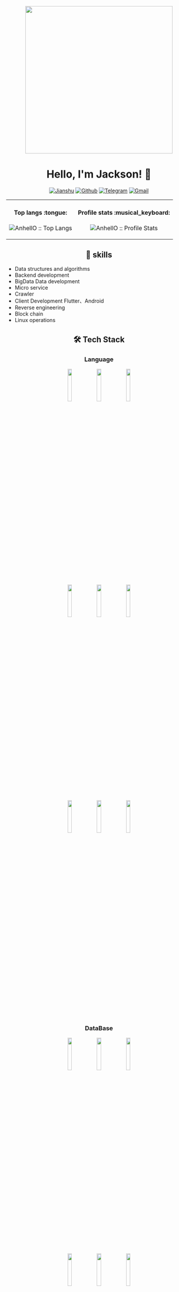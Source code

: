 <div align="center">
<img src="https://i.imgur.com/8MupZHY.gif" width="400px" />
<br>

# Hello, I'm Jackson! 👋
  
  
[![Jianshu](https://img.shields.io/badge/%E7%AE%80%E4%B9%A6-jackson-red)](https://www.jianshu.com/u/30c5a2b50c1d)
[![Github](https://img.shields.io/badge/-jacksonyoudi-000?style=flat&logo=Github&logoColor=white)](https://github.com/jacksonyoudi)
[![Telegram](https://img.shields.io/badge/-@jackson-blue?style=flat&logo=Telegram&logoColor=white)](https://t.me/changyouliang)
[![Gmail](https://img.shields.io/badge/-jackson-c14438?style=flat&logo=Gmail&logoColor=white)](mailto:liangchangyoujackson@gmail.com)
  
<table align="center">
   <tr>
       <td><h4 align="center">Top langs :tongue:</h4>
<p align="center"><img src="https://github-readme-stats.vercel.app/api/top-langs/?username=jacksonyoudi&langs_count=10&theme=tokyonight&layout=compact&hide=html,css,JavaScript" alt="AnhellO :: Top Langs" /></p></td>
       <td><h4 align="center">Profile stats :musical_keyboard:</h4>
<p align="center"><img src="https://github-readme-stats.vercel.app/api?username=jacksonyoudi&show_icons=true&theme=synthwave" alt="AnhellO :: Profile Stats" /></p></td>
   </tr>
</table>
  
  ## 💪 skills 
 
<div align="left">
  
- Data structures and algorithms
- Backend development
- BigData Data development
- Micro service
- Crawler
- Client Development Flutter、Android
- Reverse engineering
- Block chain
- Linux operations
  
 </div>
 

  ## 🛠  Tech Stack
  
  
 ### Language 
  
  <p>

<code><img width="15%" src="https://www.vectorlogo.zone/logos/java/java-ar21.svg"></code>
<code><img width="15%" src="https://www.vectorlogo.zone/logos/python/python-ar21.svg"></code>
<code><img width="15%" src="https://www.vectorlogo.zone/logos/golang/golang-ar21.svg"></code>
<br />
<code><img width="15%" src="https://www.vectorlogo.zone/logos/scala-lang/scala-lang-ar21.svg"></code>
<code><img width="15%" src="https://www.vectorlogo.zone/logos/php/php-ar21.svg"></code>
<code><img width="15%" src="https://www.vectorlogo.zone/logos/gnu_bash/gnu_bash-ar21.svg"></code>
<br />
<code><img width="15%" src="https://www.vectorlogo.zone/logos/ruby-lang/ruby-lang-ar21.svg"></code>
<code><img width="15%" src="https://www.vectorlogo.zone/logos/javascript/javascript-ar21.svg"></code>
<code><img width="15%" src="https://www.vectorlogo.zone/logos/w3_html5/w3_html5-ar21.svg"></code>
</p>
  
  
     
     
 ### DataBase
  

<code><img width="15%" src="https://www.vectorlogo.zone/logos/mysql/mysql-ar21.svg"></code>
<code><img width="15%" src="https://www.vectorlogo.zone/logos/redis/redis-ar21.svg"></code>
<code><img width="15%" src="https://www.vectorlogo.zone/logos/elastic/elastic-ar21.svg"></code>
<br />
<code><img width="15%" src="https://upload.wikimedia.org/wikipedia/en/1/1e/Apache_HBase_Logo.svg"></code>
<code><img width="15%" src="https://www.vectorlogo.zone/logos/mongodb/mongodb-ar21.svg"></code>
<code><img width="15%" src="https://www.vectorlogo.zone/logos/influxdata/influxdata-ar21.svg"></code>
      

  
   ### Framework
  


<code><img width="15%" src="https://www.vectorlogo.zone/logos/apache_spark/apache_spark-ar21.svg"></code>
<code><img width="15%" src="https://www.vectorlogo.zone/logos/apache_hadoop/apache_hadoop-ar21.svg"></code>
<code><img width="15%" src="https://flink.apache.org/img/flink-header-logo.svg"></code>
<br />
<code><img width="15%" src="https://www.vectorlogo.zone/logos/apache_hive/apache_hive-ar21.svg"></code>
<code><img width="15%" src="https://alexle.net/wp-content/uploads/2020/02/post-38-5e5b07c3119f4.png"></code>
<code><img width="15%" src="https://www.vectorlogo.zone/logos/apache_kafka/apache_kafka-ar21.svg"></code>
<br />
<code><img width="15%" src="https://www.vectorlogo.zone/logos/docker/docker-ar21.svg"></code>
<code><img width="15%" src="https://i.imgur.com/1zj1LJE.jpg"></code>
<code><img width="15%" src="https://miro.medium.com/max/688/1*N_SpRC3lO_Y0KeTlfH-WfA.png"></code>
</p>
  
  
 ### Dev Tool 
  
  

<code><img width="15%" src="https://www.vectorlogo.zone/logos/linux/linux-ar21.svg"></code>
<code><img width="15%" src="https://github.com/gilbarbara/logos/blob/master/logos/macOS.svg"></code>
<code><img width="15%" src="https://www.vectorlogo.zone/logos/git-scm/git-scm-ar21.svg"></code>
<br />
<code><img width="15%" src="https://www.vectorlogo.zone/logos/vim/vim-ar21.svg"></code>
<code><img width="15%" src="https://repository-images.githubusercontent.com/2489216/24a1f980-8651-11eb-9707-7b75bab40c9e"></code>
<code><img width="15%" src="https://upload.vectorlogo.zone/logos/apache_maven/images/bf250be6-ab7f-4191-b421-8d0acb1dc6e4.svg"></code>
<br />

</div>
  
  

